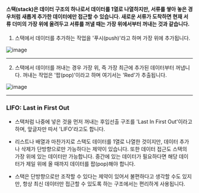 #### 스택(stack)은 데이터 구조의 하나로서 데이터를 1열로 나열하지만, 서류를 쌓아 놓은 경우처럼 새롭게 추가한 데이터에만 접근할 수 있습니다. 새로운 서류가 도착하면 현재 서류 더미의 가장 위에 올려두고 서류를 꺼낼 때는 가장 위에서부터 꺼내는 것과 같습니다.

1. 스택에서 데이터를 추가하는 작업을 '푸시(push)'라고 하며 가장 위에 추가됩니다.

![image](https://user-images.githubusercontent.com/84713532/197482741-12fea187-edb2-4c20-b1ca-a2f66124fa30.png)

---

2. 스택에서 데이터를 꺼내는 경우 가장 위, 즉 가장 최근에 추가된 데이터부터 꺼냅니다. 꺼내는 작업은 '팝(pop)'이라고 하며 여기서는 'Red'가 추출됩니다.

![image](https://user-images.githubusercontent.com/84713532/197482901-876ad4ca-3645-47d2-89c3-f7b45fcb1a0c.png)

---

### LIFO: Last in First Out

- 스택처럼 나중에 넣은 것을 먼저 꺼내는 후입선출 구조를 'Last In First Out'이라고 하며, 앞글자만 따서 'LIFO'라고도 합니다.

- 리스트나 배열과 마찬가지로 스택도 데이터를 1열로 나열한 것이지만, 데이터 추가나 삭제가 단방향으로만 가능하다는 제약이 있습니다. 또한 데이터 접근도 스택의 가장 위에 있는 데이터만 가능합니다.
중간에 있는 데이터가 필요하다면 해당 데이터가 제일 위에 올 때까지 데이터를 팝(pop)해야 합니다.

- 스택은 단방향으로만 조작할 수 있다는 제약이 있어서 불편하다고 생각할 수도 있지만, 항상 최신 데이터만 접근할 수 있도록 하는 구조에서는 편리하게 사용됩니다.

